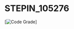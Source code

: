 # STEPIN_105276
[![Code Grade](https://github.com/stepin654321/MiniProject_Template/workflows/C/C++%20CI/badge.svg)]
